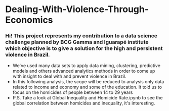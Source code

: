 # Dealing-With-Violence-Through-Economics
### Hi! This project represents my contribution to a data science challenge planned by BCG Gamma and Iguarapé institute which objective is to give a solution for the high and persistent violence in Brazil.
- We've used many data sets to apply data mining, clustering, predictive models and others advanced analytics methods in order to come up with insight to deal with and prevent violence in Brazil.
- In this following analysis, the scope will be reduced to analysis only data related to income and economy and some of the education. It told us to focus on the homicides of people between 14 to 29 years
- P.S. Take a look at Global Inequality and Homicide Rate.ipynb to see the global correlation between homicides and inequality, it's interesting.
